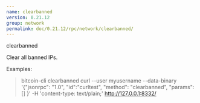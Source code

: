 ```yaml
---
name: clearbanned
version: 0.21.12
group: network
permalink: doc/0.21.12/rpc/network/clearbanned/
---
```


clearbanned

Clear all banned IPs.

Examples:
> bitcoin-cli clearbanned 
> curl --user myusername --data-binary '{"jsonrpc": "1.0", "id":"curltest", "method": "clearbanned", "params": [] }' -H 'content-type: text/plain;' http://127.0.0.1:8332/


